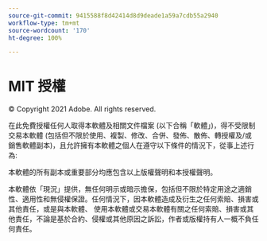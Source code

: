 ```yaml
---
source-git-commit: 9415588f8d42414d8d9deade1a59a7cdb55a2940
workflow-type: tm+mt
source-wordcount: '170'
ht-degree: 100%

---
```

# MIT 授權

© Copyright 2021 Adobe. All rights reserved.

在此免費授權任何人取得本軟體及相關文件檔案
(以下合稱「軟體」)，得不受限制交易本軟體
(包括但不限於使用、複製、修改、合併、發佈、散佈、轉授權及/或銷售軟體副本)，且允許擁有本軟體之個人在遵守以下條件的情況下，從事上述行為:

本軟體的所有副本或重要部分均應包含以上版權聲明和本授權聲明。

本軟體依「現況」提供，無任何明示或暗示擔保，包括但不限於特定用途之適銷性、適用性和無侵權保證。任何情況下，因本軟體造成及衍生之任何索賠、損害或其他責任，或是與本軟體、
使用本軟體或交易本軟體有關之任何索賠、損害或其他責任，不論是基於合約、侵權或其他原因之訴訟，作者或版權持有人一概不負任何責任。
